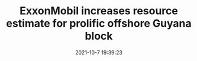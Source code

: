 ---
"title": "ExxonMobil increases resource estimate for prolific offshore Guyana block"
"date": "2021-10-7 19:39:23"
"feed_name": "OFFSHOREMAG"
"feed_website": "https://www.offshore-mag.com/"
"feed_rss": "https://www.offshore-mag.com/__rss/website-scheduled-content.xml?input=%7B%22sectionAlias%22%3A%22home%22%7D"
"link": "https://www.offshore-mag.com/drilling-completion/article/14211791/exxonmobil-increases-resource-estimate-for-prolific-stabroek-block-offshore-guyana"
"source": "None"
"file": "_posts/2021-1-1-53a3f85a53fcffb577148fd69331e4d64bcdad07.md"
"accident": "0"
"drilling": "0"
"dead": "0"
"injured": "0"
"arrested": "0"
"place": "unknown place"
"where": "unknown site"
"causes": "unknown"
"place_uri": "unknown place"
---